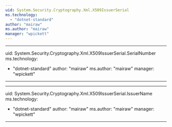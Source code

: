 ```yaml
---
uid: System.Security.Cryptography.Xml.X509IssuerSerial
ms.technology: 
  - "dotnet-standard"
author: "mairaw"
ms.author: "mairaw"
manager: "wpickett"
---
```


---
uid: System.Security.Cryptography.Xml.X509IssuerSerial.SerialNumber
ms.technology: 
  - "dotnet-standard"
author: "mairaw"
ms.author: "mairaw"
manager: "wpickett"
---

---
uid: System.Security.Cryptography.Xml.X509IssuerSerial.IssuerName
ms.technology: 
  - "dotnet-standard"
author: "mairaw"
ms.author: "mairaw"
manager: "wpickett"
---
